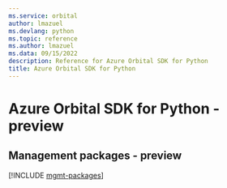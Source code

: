```yaml
---
ms.service: orbital
author: lmazuel
ms.devlang: python
ms.topic: reference
ms.author: lmazuel
ms.data: 09/15/2022
description: Reference for Azure Orbital SDK for Python
title: Azure Orbital SDK for Python
---
```

# Azure Orbital SDK for Python - preview

## Management packages - preview
[!INCLUDE [mgmt-packages](orbital-mgmt-index.md)]